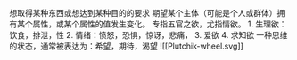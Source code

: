 想取得某种东西或想达到某种目的的要求
	期望某个主体（可能是个人或群体）拥有某个属性，或某个属性的值发生变化。
专指五官之欲，尤指情欲。
	1. 生理欲：饮食，排泄，性
	2. 情绪：愤怒，恐惧，惊讶，悲痛，
	3. 爱欲
	4. 求知欲
一种思维的状态，通常被表达为：希望，期待，渴望
![[Plutchik-wheel.svg]] 